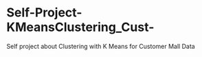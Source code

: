 # Self-Project-KMeansClustering_Cust-
Self project about Clustering with K Means for Customer Mall Data
